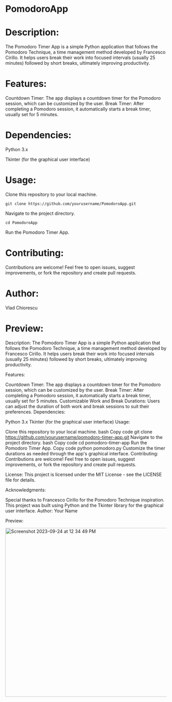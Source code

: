 # PomodoroApp

# Description:

The Pomodoro Timer App is a simple Python application that follows the Pomodoro Technique, a time management method developed by Francesco Cirillo. It helps users break their work into focused intervals (usually 25 minutes) followed by short breaks, ultimately improving productivity.

# Features:

Countdown Timer: The app displays a countdown timer for the Pomodoro session, which can be customized by the user.
Break Timer: After completing a Pomodoro session, it automatically starts a break timer, usually set for 5 minutes.

# Dependencies:

Python 3.x

Tkinter (for the graphical user interface)

# Usage:

Clone this repository to your local machine.

```git clone https://github.com/yourusername/PomodoroApp.git```

Navigate to the project directory.

```cd PomodoroApp```

Run the Pomodoro Timer App.

# Contributing:

Contributions are welcome! Feel free to open issues, suggest improvements, or fork the repository and create pull requests.

# Author:

Vlad Chiorescu

# Preview:

Description:
The Pomodoro Timer App is a simple Python application that follows the Pomodoro Technique, a time management method developed by Francesco Cirillo. It helps users break their work into focused intervals (usually 25 minutes) followed by short breaks, ultimately improving productivity.

Features:

Countdown Timer: The app displays a countdown timer for the Pomodoro session, which can be customized by the user.
Break Timer: After completing a Pomodoro session, it automatically starts a break timer, usually set for 5 minutes.
Customizable Work and Break Durations: Users can adjust the duration of both work and break sessions to suit their preferences.
Dependencies:

Python 3.x
Tkinter (for the graphical user interface)
Usage:

Clone this repository to your local machine.
bash
Copy code
git clone https://github.com/yourusername/pomodoro-timer-app.git
Navigate to the project directory.
bash
Copy code
cd pomodoro-timer-app
Run the Pomodoro Timer App.
Copy code
python pomodoro.py
Customize the timer durations as needed through the app's graphical interface.
Contributing:
Contributions are welcome! Feel free to open issues, suggest improvements, or fork the repository and create pull requests.

License:
This project is licensed under the MIT License - see the LICENSE file for details.

Acknowledgments:

Special thanks to Francesco Cirillo for the Pomodoro Technique inspiration.
This project was built using Python and the Tkinter library for the graphical user interface.
Author:
Your Name

Preview:

<img width="526" alt="Screenshot 2023-09-24 at 12 34 49 PM" src="https://github.com/VldTheKing/PomodoroApp/assets/69807993/44ea3fa1-434b-4bce-b8ac-cde3d3811d5a">

